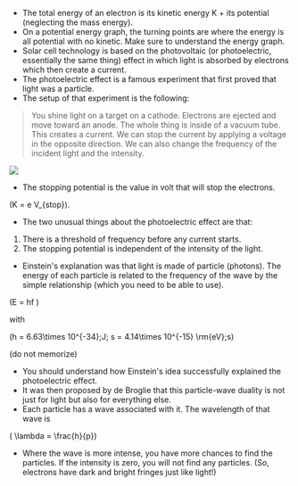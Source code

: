 - The total energy of an electron is its kinetic energy K + its potential (neglecting the mass energy).
- On a potential energy graph, the turning points are where the energy is all potential with no kinetic. Make sure to understand the energy graph.
- Solar cell technology is based on the photovoltaic (or photoelectric, essentially the same thing) effect in which light is absorbed by electrons which then create a current.
- The photoelectric effect is a famous experiment that first proved that light was a particle.
- The setup of that experiment is the following:

> You shine light on a target on a cathode. Electrons are ejected and move toward an anode. The whole thing is inside of a vacuum tube. This creates a current. We can stop the current by applying a voltage in the opposite direction. We can also change the frequency of the incident light and the intensity.

![](https://online.science.psu.edu/sites/default/files/phys010/W8photon-electron/photosetup.png)

- The stopping potential is the value in volt that will stop the electrons.

\(K = e V_{stop}\).

- The two unusual things about the photoelectric effect are that:

1. There is a threshold of frequency before any current starts.
2. The stopping potential is independent of the intensity of the light.

- Einstein's explanation was that light is made of particle (photons). The energy of each particle is related to the frequency of the wave by the simple relationship (which you need to be able to use).

\(E = hf \)

with

\(h = 6.63\times 10^{-34}\;J\; s = 4.14\times 10^{-15} \rm{eV}\;s\)

(do not memorize)

- You should understand how Einstein's idea successfully explained the photoelectric effect.
- It was then proposed by de Broglie that this particle-wave duality is not just for light but also for everything else.
- Each particle has a wave associated with it. The wavelength of that wave is

\( \lambda = \frac{h}{p}\)

- Where the wave is more intense, you have more chances to find the particles. If the intensity is zero, you will not find any particles. (So, electrons have dark and bright fringes just like light!)